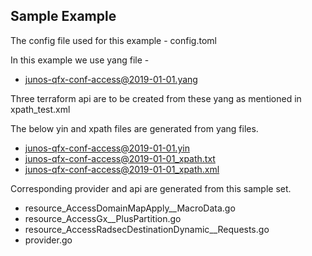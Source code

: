 ## Sample Example

The config file used for this example -
config.toml

In this example we use yang file -  
* junos-qfx-conf-access@2019-01-01.yang

Three terraform api are to be created from these yang as mentioned in xpath_test.xml

The below yin and xpath files are generated from yang files.
* junos-qfx-conf-access@2019-01-01.yin
* junos-qfx-conf-access@2019-01-01_xpath.txt
* junos-qfx-conf-access@2019-01-01_xpath.xml

Corresponding provider and api are generated from this sample set. 
* resource_AccessDomainMapApply__MacroData.go
* resource_AccessGx__PlusPartition.go
* resource_AccessRadsecDestinationDynamic__Requests.go
* provider.go

